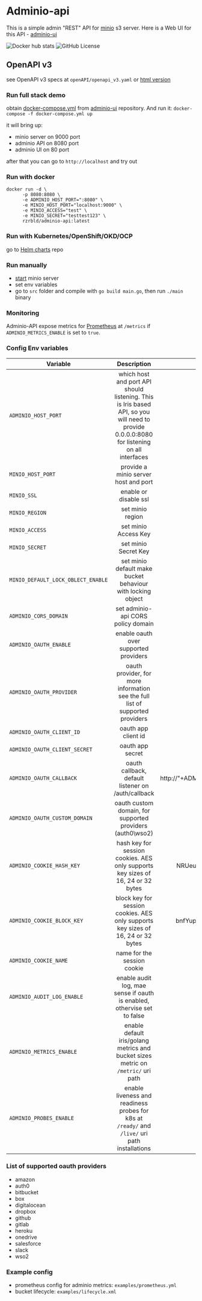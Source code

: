 # Adminio-api
This is a simple admin "REST" API for [minio](https://min.io/) s3 server.
Here is a Web UI for this API - [adminio-ui](https://github.com/rzrbld/adminio-ui)

![Docker hub stats](https://img.shields.io/docker/pulls/rzrbld/adminio-api?style=flat-square) ![GitHub License](https://img.shields.io/github/license/rzrbld/adminio-api?style=flat-square)

## OpenAPI v3

see OpenAPI v3 specs at `openAPI/openapi_v3.yaml` or [html version](https://rzrbld.github.io/openapi/)

### Run full stack demo
obtain [docker-compose.yml](https://raw.githubusercontent.com/rzrbld/adminio-ui/master/docker-compose.yml) from [adminio-ui](https://github.com/rzrbld/adminio-ui) repository. And run it:
`docker-compose -f docker-compose.yml up`

it will bring up:

 - minio server on 9000 port
 - adminio API on 8080 port
 - adminio UI on 80 port

after that you can go to `http://localhost` and try out

### Run with docker
```
docker run -d \
      -p 8080:8080 \
      -e ADMINIO_HOST_PORT=":8080" \
      -e MINIO_HOST_PORT="localhost:9000" \
      -e MINIO_ACCESS="test" \
      -e MINIO_SECRET="testtest123" \
      rzrbld/adminio-api:latest

```

### Run with Kubernetes/OpenShift/OKD/OCP
go to [Helm charts](https://github.com/rzrbld/adminio-helm) repo

### Run manually
 - [start](https://docs.min.io/) minio server
 - set env variables
 - go to `src` folder and compile with `go build main.go`, then run `./main` binary


### Monitoring
Adminio-API expose metrics for [Prometheus](https://prometheus.io/) at `/metrics` if `ADMINIO_METRICS_ENABLE` is set to `true`.

### Config Env variables
| Variable   |      Description      |  Default |
|--------------|:-----------------------:|-----------:|
| `ADMINIO_HOST_PORT` | which host and port API should listening. This is Iris based API, so you will need to provide 0.0.0.0:8080 for listening on all interfaces | localhost:8080 |
| `MINIO_HOST_PORT` |  provide a minio server host and port  |  localhost:9000 |
| `MINIO_SSL` | enable or disable ssl |  false |
| `MINIO_REGION` | set minio region | us-east-1 |
| `MINIO_ACCESS` | set minio Access Key | test |
| `MINIO_SECRET` | set minio Secret Key | testtest123 |
| `MINIO_DEFAULT_LOCK_OBLECT_ENABLE` | set minio default make bucket behaviour with locking object  | false |
| `ADMINIO_CORS_DOMAIN` | set adminio-api CORS policy domain  | * |
| `ADMINIO_OAUTH_ENABLE` | enable oauth over supported providers | false |
| `ADMINIO_OAUTH_PROVIDER` | oauth provider, for more information see the full list of supported providers | github |
| `ADMINIO_OAUTH_CLIENT_ID` | oauth app client id | my-github-oauth-app-client-id |
| `ADMINIO_OAUTH_CLIENT_SECRET` | oauth app secret | my-github-oauth-app-secret |
| `ADMINIO_OAUTH_CALLBACK` | oauth callback, default listener on /auth/callback | http://"+ADMINIO_HOST_PORT+"/auth/callback |
| `ADMINIO_OAUTH_CUSTOM_DOMAIN` | oauth custom domain, for supported providers (auth0\wso2) | - |
| `ADMINIO_COOKIE_HASH_KEY` | hash key for session cookies. AES only supports key sizes of 16, 24 or 32 bytes | NRUeuq6AdskNPa7ewZuxG9TrDZC4xFat |
| `ADMINIO_COOKIE_BLOCK_KEY` | block key for session cookies. AES only supports key sizes of 16, 24 or 32 bytes | bnfYuphzxPhJMR823YNezH83fuHuddFC |
| `ADMINIO_COOKIE_NAME` | name for the session cookie | adminiosessionid |
| `ADMINIO_AUDIT_LOG_ENABLE` | enable audit log, mae sense if oauth is enabled, othervise set to false | false |
| `ADMINIO_METRICS_ENABLE` | enable default iris/golang metrics and bucket sizes metric on `/metric/` uri path | false |
| `ADMINIO_PROBES_ENABLE` | enable liveness and readiness probes for k8s at `/ready/` and `/live/` uri path installations | false |

### List of supported oauth providers

 - amazon
 - auth0
 - bitbucket
 - box
 - digitalocean
 - dropbox
 - github
 - gitlab
 - heroku
 - onedrive
 - salesforce
 - slack
 - wso2


 ### Example config
 - prometheus config for adminio metrics: `examples/prometheus.yml`
 - bucket lifecycle: `examples/lifecycle.xml`

